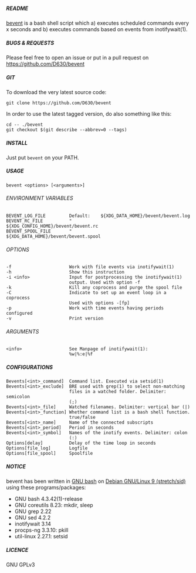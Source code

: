 ##### README

[bevent](https://github.com/D630/bevent) is a bash shell script which a) executes scheduled commands every x seconds and b) executes commands based on events from inotifywait(1).

##### BUGS & REQUESTS

Please feel free to open an issue or put in a pull request on https://github.com/D630/bevent

##### GIT

To download the very latest source code:

```
git clone https://github.com/D630/bevent
```

In order to use the latest tagged version, do also something like this:

```
cd -- ./bevent
git checkout $(git describe --abbrev=0 --tags)
```

##### INSTALL

Just put `bevent` on your PATH.

##### USAGE

```
bevent <options> [<arguments>]
```


###### ENVIRONMENT VARIABLES

```
BEVENT_LOG_FILE         Default:    ${XDG_DATA_HOME}/bevent/bevent.log
BEVENT_RC_FILE          "           ${XDG_CONFIG_HOME}/bevent/bevent.rc
BEVENT_SPOOL_FILE       "           ${XDG_DATA_HOME}/bevent/bevent.spool
```

###### OPTIONS

```
-f                      Work with file events via inotifywait(1)
-h                      Show this instruction
-i <info>               Input for postprocessing the inotifywait(1)
                        output. Used with option -f
-k                      Kill any coprocess and purge the spool file
-C                      Indicate to set up an event loop in a coprocess
                        Used with options -[fp]
-p                      Work with time events having periods configured
-v                      Print version
```

###### ARGUMENTS

```
<info>                  See Manpage of inotifywait(1):
                        %w|%:e|%f
```


##### CONFIGURATIONS

```
Bevents[<int>_command]  Command list. Executed via setsid(1)
Bevents[<int>_exclude]  BRE used with grep(1) to select non-matching
                        files in a watched folder. Delimiter: semicolon
                        (;)
Bevents[<int>_file]     Watched filenames. Delimiter: vertical bar (|)
Bevents[<int>_function] Whether command list is a bash shell function.
                        true/false
Bevents[<int>_name]     Name of the connected subscripts
Bevents[<int>_period]   Period in seconds
Bevents[<int>_symbol]   Names of the inotify events. Delimiter: colon
                        (:)
Options[delay]          Delay of the time loop in seconds
Options[file_log]       Logfile
Options[file_spool]     Spoolfile
```

##### NOTICE

bevent has been written in [GNU bash](http://www.gnu.org/software/bash/) on [Debian GNU/Linux 9 (stretch/sid)](https://www.debian.org) using these programs/packages:

- GNU bash 4.3.42(1)-release
- GNU coreutils 8.23: mkdir, sleep
- GNU grep 2.22
- GNU sed 4.2.2
- inotifywait 3.14
- procps-ng 3.3.10: pkill
- util-linux 2.27.1: setsid

##### LICENCE

GNU GPLv3

